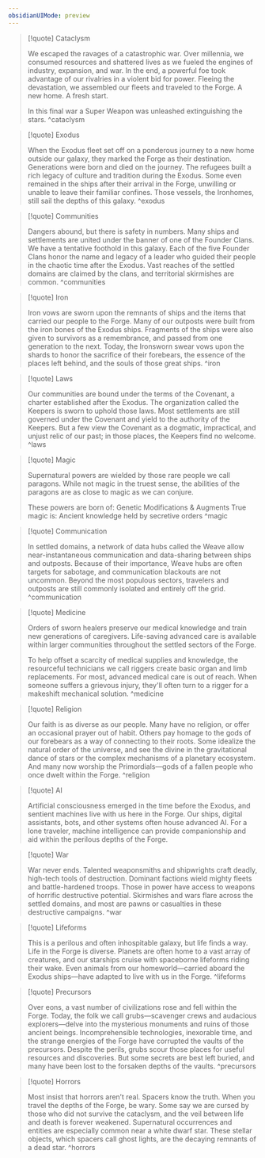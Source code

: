 ```yaml
---
obsidianUIMode: preview
---
```


>[!quote] Cataclysm
>
>We escaped the ravages of a catastrophic war. Over millennia, we consumed resources and shattered lives as we fueled the engines of industry, expansion, and war. In the end, a powerful foe took advantage of our rivalries in a violent bid for power. Fleeing the devastation, we assembled our fleets and traveled to the Forge. A new home. A fresh start.
>
>In this final war a Super Weapon was unleashed extinguishing the stars.
^cataclysm

>[!quote] Exodus
>
>When the Exodus fleet set off on a ponderous journey to a new home outside our galaxy, they marked the Forge as their destination. Generations were born and died on the journey. The refugees built a rich legacy of culture and tradition during the Exodus. Some even remained in the ships after their arrival in the Forge, unwilling or unable to leave their familiar confines. Those vessels, the Ironhomes, still sail the depths of this galaxy.
^exodus

>[!quote] Communities 
>
>Dangers abound, but there is safety in numbers. Many ships and settlements are united under the banner of one of the Founder Clans. We have a tentative foothold in this galaxy. Each of the five Founder Clans honor the name and legacy of a leader who guided their people in the chaotic time after the Exodus. Vast reaches of the settled domains are claimed by the clans, and territorial skirmishes are common.
^communities

>[!quote] Iron
>
> Iron vows are sworn upon the remnants of ships and the items that carried our people to the Forge. Many of our outposts were built from the iron bones of the Exodus ships. Fragments of the ships were also given to survivors as a remembrance, and passed from one generation to the next. Today, the Ironsworn swear vows upon the shards to honor the sacrifice of their forebears, the essence of the places left behind, and the souls of those great ships.
^iron

>[!quote] Laws
>
>Our communities are bound under the terms of the Covenant, a charter established after the Exodus. The organization called the Keepers is sworn to uphold those laws. Most settlements are still governed under the Covenant and yield to the authority of the Keepers. But a few view the Covenant as a dogmatic, impractical, and unjust relic of our past; in those places, the Keepers find no welcome.
^laws

>[!quote] Magic
>
>Supernatural powers are wielded by those rare people we call paragons. While not magic in the truest sense, the abilities of the paragons are as close to magic as we can conjure.
>
>These powers are born of: Genetic Modifications & Augments
>True magic is: Ancient knowledge held by secretive orders
^magic

>[!quote] Communication
>
> In settled domains, a network of data hubs called the Weave allow near-instantaneous communication and data-sharing between ships and outposts. Because of their importance, Weave hubs are often targets for sabotage, and communication blackouts are not uncommon. Beyond the most populous sectors, travelers and outposts are still commonly isolated and entirely off the grid.
^communication

>[!quote] Medicine
>
> Orders of sworn healers preserve our medical knowledge and train new generations of caregivers. Life-saving advanced care is available within larger communities throughout the settled sectors of the Forge.
> 
> To help offset a scarcity of medical supplies and knowledge, the resourceful technicians we call riggers create basic organ and limb replacements. For most, advanced medical care is out of reach. When someone suffers a grievous injury, they'll often turn to a rigger for a makeshift mechanical solution.
^medicine

>[!quote] Religion
>
> Our faith is as diverse as our people. Many have no religion, or offer an occasional prayer out of habit. Others pay homage to the gods of our forebears as a way of connecting to their roots. Some idealize the natural order of the universe, and see the divine in the gravitational dance of stars or the complex mechanisms of a planetary ecosystem. And many now worship the Primordials—gods of a fallen people who once dwelt within the Forge.
^religion

>[!quote] AI
>
> Artificial consciousness emerged in the time before the Exodus, and sentient machines live with us here in the Forge. Our ships, digital assistants, bots, and other systems often house advanced AI. For a lone traveler, machine intelligence can provide companionship and aid within the perilous depths of the Forge.

>[!quote] War
>
> War never ends. Talented weaponsmiths and shipwrights craft deadly, high-tech tools of destruction. Dominant factions wield mighty fleets and battle-hardened troops. Those in power have access to weapons of horrific destructive potential. Skirmishes and wars flare across the settled domains, and most are pawns or casualties in these destructive campaigns.
^war

>[!quote] Lifeforms
>
> This is a perilous and often inhospitable galaxy, but life finds a way. Life in the Forge is diverse. Planets are often home to a vast array of creatures, and our starships cruise with spaceborne lifeforms riding their wake. Even animals from our homeworld—carried aboard the Exodus ships—have adapted to live with us in the Forge.
^lifeforms

>[!quote] Precursors
>
> Over eons, a vast number of civilizations rose and fell within the Forge. Today, the folk we call grubs—scavenger crews and audacious explorers—delve into the mysterious monuments and ruins of those ancient beings. Incomprehensible technologies, inexorable time, and the strange energies of the Forge have corrupted the vaults of the precursors. Despite the perils, grubs scour those places for useful resources and discoveries. But some secrets are best left buried, and many have been lost to the forsaken depths of the vaults.
^precursors

>[!quote] Horrors
>
>Most insist that horrors aren’t real. Spacers know the truth. When you travel the depths of the Forge, be wary. Some say we are cursed by those who did not survive the cataclysm, and the veil between life and death is forever weakened. Supernatural occurrences and entities are especially common near a white dwarf star. These stellar objects, which spacers call ghost lights, are the decaying remnants of a dead star.
^horrors